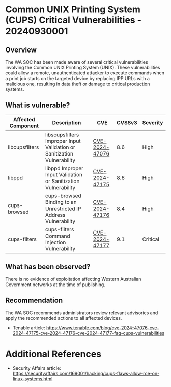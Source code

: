 # Common UNIX Printing System (CUPS) Critical Vulnerabilities - 20240930001

## Overview

The WA SOC has been made aware of several critical vulnerabilities involving the Common UNIX Printing System (UNIX). These vulnerabilities could allow a remote, unauthenticated attacker to execute commands when a print job starts on the targeted device by replacing IPP URLs with a malicious one, resulting in data theft or damage to critical production systems.

## What is vulnerable?

| Affected Component     | Description                                                                  | CVE                                                          | CVSSv3 | Severity  |
| -----------------------| -----------------------------------------------------------------------------|--------------------------------------------------------------|--------|---------- |
| libcupsfilters         | libscupsfilters Improper Input Validation or Sanitization Vulnerability      | [CVE-2024-47076](https://www.tenable.com/cve/CVE-2024-47076) | 8.6    | High      |
| libppd                 | libppd Improper Input Validation or Sanitization Vulnerability               | [CVE-2024-47175](https://www.tenable.com/cve/CVE-2024-47175) | 8.6    | High      |
| cups-browsed           | cups-browsed Binding to an Unrestricted IP Address Vulnerability             | [CVE-2024-47176](https://www.tenable.com/cve/CVE-2024-47176) | 8.4    | High      |
| cups-filters           | cups-filters Command Injection Vulnerability                                 | [CVE-2024-47177](https://www.tenable.com/cve/CVE-2024-47177) | 9.1    | Critical  |       

## What has been observed?

There is no evidence of exploitation affecting Western Australian Government networks at the time of publishing.

## Recommendation

The WA SOC recommends administrators review relevant advisories and apply the recommended actions to all affected devices.

- Tenable article: <https://www.tenable.com/blog/cve-2024-47076-cve-2024-47175-cve-2024-47176-cve-2024-47177-faq-cups-vulnerabilities>

# Additional References

- Security Affairs article: <https://securityaffairs.com/169001/hacking/cups-flaws-allow-rce-on-linux-systems.html>